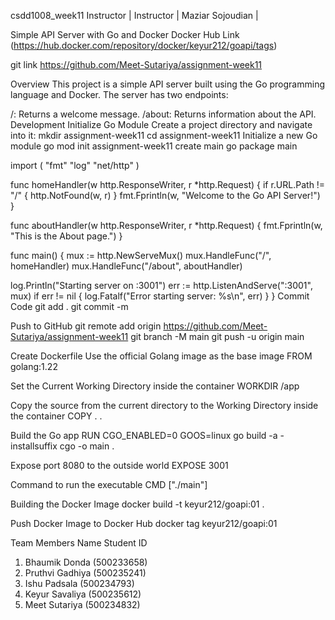 csdd1008_week11
Instructor
| Instructor | Maziar Sojoudian |

Simple API Server with Go and Docker
Docker Hub Link
(https://hub.docker.com/repository/docker/keyur212/goapi/tags)

git link
https://github.com/Meet-Sutariya/assignment-week11

Overview
This project is a simple API server built using the Go programming language and Docker. The server has two endpoints:

/: Returns a welcome message.
/about: Returns information about the API.
Development
Initialize Go Module
Create a project directory and navigate into it:
mkdir assignment-week11
cd assignment-week11
Initialize a new Go module go mod init assignment-week11
create main go
package main

import ( "fmt" "log" "net/http" )

func homeHandler(w http.ResponseWriter, r *http.Request) { if r.URL.Path != "/" { http.NotFound(w, r) } fmt.Fprintln(w, "Welcome to the Go API Server!") }

func aboutHandler(w http.ResponseWriter, r *http.Request) { fmt.Fprintln(w, "This is the About page.") }

func main() { mux := http.NewServeMux() mux.HandleFunc("/", homeHandler) mux.HandleFunc("/about", aboutHandler)

log.Println("Starting server on :3001")
err := http.ListenAndServe(":3001", mux)
if err != nil {
	log.Fatalf("Error starting server: %s\n", err)
}
}
Commit Code
git add . git commit -m

Push to GitHub
git remote add origin https://github.com/Meet-Sutariya/assignment-week11 git branch -M main git push -u origin main

Create Dockerfile
Use the official Golang image as the base image
FROM golang:1.22

Set the Current Working Directory inside the container
WORKDIR /app

Copy the source from the current directory to the Working Directory inside the container
COPY . .

Build the Go app
RUN CGO_ENABLED=0 GOOS=linux go build -a -installsuffix cgo -o main .

Expose port 8080 to the outside world
EXPOSE 3001

Command to run the executable
CMD ["./main"]

Building the Docker Image
docker build -t keyur212/goapi:01 .

Push Docker Image to Docker Hub
docker tag keyur212/goapi:01 



Team Members
Name	Student ID
1. Bhaumik Donda (500233658)
2. Pruthvi Gadhiya (500235241)
3. Ishu Padsala (500234793)
4. Keyur Savaliya (500235612)
5. Meet Sutariya (500234832)
